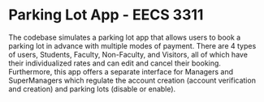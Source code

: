 # Parking Lot App - EECS 3311

The codebase simulates a parking lot app that allows users to book a parking lot in advance with multiple modes of payment. There are 4 types of users, Students, Faculty, Non-Faculty, and Visitors, all of which have their individualized rates and can edit and cancel their booking. Furthermore, this app offers a separate interface for Managers and SuperManagers which regulate the account creation (account verification and creation) and parking lots (disable or enable).
